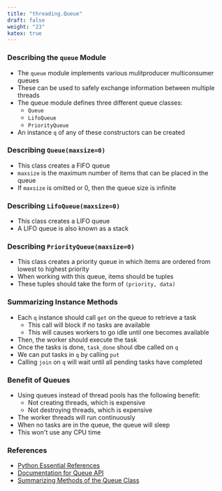 ```yaml
---
title: "threading.Queue"
draft: false
weight: "23"
katex: true
---
```


### Describing the `queue` Module
- The `queue` module implements various mulitproducer multiconsumer queues
- These can be used to safely exchange information between multiple threads
- The queue module defines three different queue classes:
	- `Queue`
	- `LifoQueue`
	- `PriorityQueue`
- An instance `q` of any of these constructors can be created

### Describing `Queue(maxsize=0)`
- This class creates a FIFO queue
- `maxsize` is the maximum number of items that can be placed in the queue
- If `maxsize` is omitted or $0$, then the queue size is infinite

### Describing `LifoQueue(maxsize=0)`
- This class creates a LIFO queue
- A LIFO queue is also known as a stack

### Describing `PriorityQueue(maxsize=0)`
- This class creates a priority queue in which items are ordered from lowest to highest priority
- When working with this queue, items should be tuples
- These tuples should take the form of `(priority, data)`

### Summarizing Instance Methods
- Each `q` instance should call `get` on the queue to retrieve a task
	- This call will block if no tasks are available
	- This will causes workers to go idle until one becomes available
- Then, the worker should execute the task
- Once the tasks is done, `task_done` shoul dbe called on `q`
- We can put tasks in `q` by calling `put`
- Calling `join` on `q` will wait until all pending tasks have completed

### Benefit of Queues
- Using queues instead of thread pools has the following benefit:
	- Not creating threads, which is expensive
	- Not destroying threads, which is expensive
- The worker threads will run continuously
- When no tasks are in the queue, the queue will sleep
- This won't use any CPU time

### References
- [Python Essential References](http://index-of.co.uk/Python/Python%20Essential%20Reference,%20Fourth%20Edition.pdf)
- [Documentation for Queue API](https://docs.python.org/3/library/queue.html)
- [Summarizing Methods of the Queue Class](https://stackoverflow.com/a/19369877/12777044)
